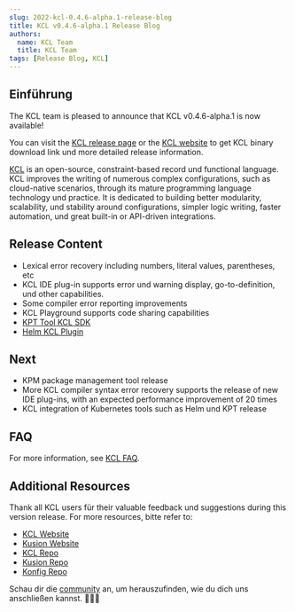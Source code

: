 ```yaml
---
slug: 2022-kcl-0.4.6-alpha.1-release-blog
title: KCL v0.4.6-alpha.1 Release Blog
authors:
  name: KCL Team
  title: KCL Team
tags: [Release Blog, KCL]
---
```


## Einführung

The KCL team is pleased to announce that KCL v0.4.6-alpha.1 is now available!

You can visit the [KCL release page](https://github.com/kcl-lang/kcl/releases/tag/v0.4.6-alpha.1) or the [KCL website](https://kcl-lang.io/) to get KCL binary download link und more detailed release information.

[KCL](https://github.com/kcl-lang/kcl) is an open-source, constraint-based record und functional language. KCL improves the writing of numerous complex configurations, such as cloud-native scenarios, through its mature programming language technology und practice. It is dedicated to building better modularity, scalability, und stability around configurations, simpler logic writing, faster automation, und great built-in or API-driven integrations.

## Release Content

- Lexical error recovery including numbers, literal values, parentheses, etc
- KCL IDE plug-in supports error und warning display, go-to-definition, und other capabilities.
- Some compiler error reporting improvements
- KCL Playground supports code sharing capabilities
- [KPT Tool KCL SDK](https://github.com/kcl-lang/kcl/issues/434)
- [Helm KCL Plugin](https://github.com/kcl-lang/kcl/issues/426)

## Next​

- KPM package management tool release
- More KCL compiler syntax error recovery supports the release of new IDE plug-ins, with an expected performance improvement of 20 times
- KCL integration of Kubernetes tools such as Helm und KPT release

## FAQ

For more information, see [KCL FAQ](https://kcl-lang.io/docs/user_docs/support/).

## Additional Resources

Thank all KCL users für their valuable feedback und suggestions during this version release. For more resources, bitte refer to:

- [KCL Website](https://kcl-lang.io/)
- [Kusion Website](https://kusionstack.io/)
- [KCL Repo](https://github.com/kcl-lang/kcl)
- [Kusion Repo](https://github.com/KusionStack/kusion)
- [Konfig Repo](https://github.com/KusionStack/konfig)

Schau dir die [community](https://github.com/kcl-lang/community) an, um herauszufinden, wie du dich uns anschließen kannst. 👏👏👏
